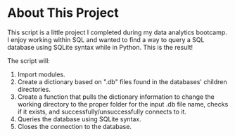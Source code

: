 # About This Project

This script is a little project I completed during my data analytics bootcamp.
I enjoy working within SQL and wanted to find a way to query a SQL database using SQLite syntax while in Python.
This is the result!

The script will:
1.  Import modules.
2.  Create a dictionary based on ".db" files found in the databases' children directories.
3.  Create a function that pulls the dictionary information to change the working directory to the proper folder for the input .db file name, checks if it exists, and successfully/unsuccessfully connects to it.
4.  Queries the database using SQLite syntax.
5.  Closes the connection to the database.
